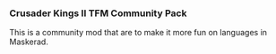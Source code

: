 ### Crusader Kings II TFM Community Pack
This is a community mod that are to make it more fun on languages in Maskerad.
